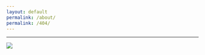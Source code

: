 ```yaml
---
layout: default
permalink: /about/
permalink: /404/
---
```


***
	
![](http://status.mclive.eu/Minecraft%201.16.3%20Java%20Edition/play.crawl-survival.com/25565/banner.png)